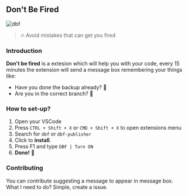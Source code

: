 ## Don't Be Fired

![dbf](https://i.imgur.com/TNvDSiB.png)

> 🔥 Avoid mistakes that can get you fired

### Introduction
**Don't be fired** is a extesion which will help you with your code, every 15 minutes the extension will send a message box remembering your things like:
- Have you done the backup already? 🤔
- Are you in the correct branch? 🤔

### How to set-up?
1. Open your VSCode
2. Press `CTRL + Shift + X` or `CMD + Shift + X` to open extensions menu
3. Search for `dbf` or `dbf-publisher`
4. Click to **install**.
5. Press F1 and type `DBF | Turn ON`
6. **Done!** 🥳

### Contributing
You can contribute suggesting a message to appear in message box.<br>
What I need to do? Simple, create a issue.
